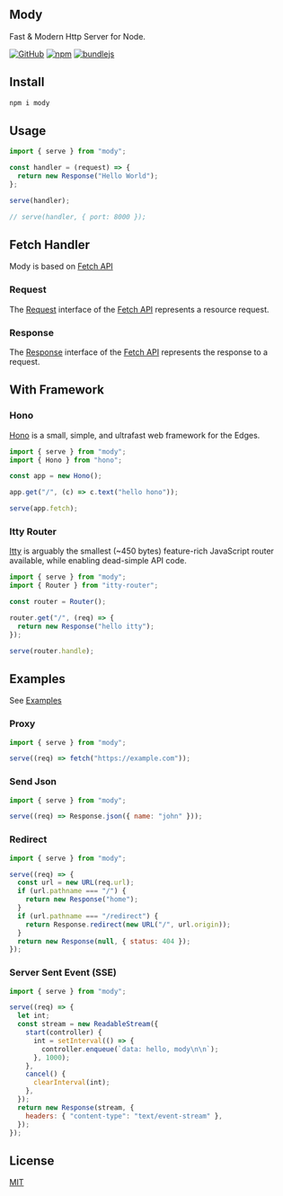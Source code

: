 ## Mody

Fast & Modern Http Server for Node.

[![GitHub](https://img.shields.io/github/license/herudi/mody)](https://github.com/herudi/mody/blob/master/LICENSE)
[![npm](https://img.shields.io/npm/v/mody)](https://www.npmjs.com/package/mody)
[![bundlejs](https://deno.bundlejs.com/badge?q=mody&config={%22esbuild%22:{%22format%22:%22cjs%22,%22platform%22:%22node%22}})](https://www.npmjs.com/package/mody)

## Install

```bash
npm i mody
```

## Usage

```js
import { serve } from "mody";

const handler = (request) => {
  return new Response("Hello World");
};

serve(handler);

// serve(handler, { port: 8000 });
```

## Fetch Handler

Mody is based on
[Fetch API](https://developer.mozilla.org/en-US/docs/Web/API/Fetch_API)

### Request

The [Request](https://developer.mozilla.org/en-US/docs/Web/API/Request)
interface of the
[Fetch API](https://developer.mozilla.org/en-US/docs/Web/API/Fetch_API)
represents a resource request.

### Response

The [Response](https://developer.mozilla.org/en-US/docs/Web/API/Response)
interface of the
[Fetch API](https://developer.mozilla.org/en-US/docs/Web/API/Fetch_API)
represents the response to a request.

## With Framework

### Hono

[Hono](https://hono.dev) is a small, simple, and ultrafast web framework for the
Edges.

```js
import { serve } from "mody";
import { Hono } from "hono";

const app = new Hono();

app.get("/", (c) => c.text("hello hono"));

serve(app.fetch);
```

### Itty Router

[Itty](https://github.com/kwhitley/itty-router) is arguably the smallest (~450
bytes) feature-rich JavaScript router available, while enabling dead-simple API
code.

```js
import { serve } from "mody";
import { Router } from "itty-router";

const router = Router();

router.get("/", (req) => {
  return new Response("hello itty");
});

serve(router.handle);
```

## Examples

See [Examples](https://github.com/herudi/mody/blob/master/examples)

### Proxy

```js
import { serve } from "mody";

serve((req) => fetch("https://example.com"));
```

### Send Json

```js
import { serve } from "mody";

serve((req) => Response.json({ name: "john" }));
```

### Redirect

```js
import { serve } from "mody";

serve((req) => {
  const url = new URL(req.url);
  if (url.pathname === "/") {
    return new Response("home");
  }
  if (url.pathname === "/redirect") {
    return Response.redirect(new URL("/", url.origin));
  }
  return new Response(null, { status: 404 });
});
```

### Server Sent Event (SSE)

```js
import { serve } from "mody";

serve((req) => {
  let int;
  const stream = new ReadableStream({
    start(controller) {
      int = setInterval(() => {
        controller.enqueue(`data: hello, mody\n\n`);
      }, 1000);
    },
    cancel() {
      clearInterval(int);
    },
  });
  return new Response(stream, {
    headers: { "content-type": "text/event-stream" },
  });
});
```

## License

[MIT](LICENSE)
